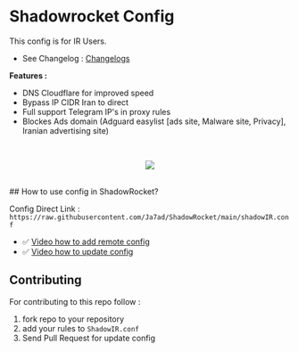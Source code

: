 # Shadowrocket Config

This config is for IR Users.

- See Changelog : [Changelogs](/CHANGELOG.md)

**Features :**

- DNS Cloudflare for improved speed
- Bypass IP CIDR Iran to direct 
- Full support Telegram IP's in proxy rules
- Blockes Ads domain (Adguard easylist [ads site, Malware site, Privacy], Iranian advertising site)
</br>
<p align='center'>
<img src="https://raw.githubusercontent.com/Ja7ad/ShadowRocket/main/img/screenshot.jpg">
</p>
</br>
## How to use config in ShadowRocket?

Config Direct Link : `https://raw.githubusercontent.com/Ja7ad/ShadowRocket/main/shadowIR.conf`

- ✅ [Video how to add remote config](/help/ShadowRocket.MOV)
- ✅ [Video how to update config](/help/how-to-update-config.MOV)


## Contributing

For contributing to this repo follow :

1. fork repo to your repository
2. add your rules to `ShadowIR.conf`
3. Send Pull Request for update config
